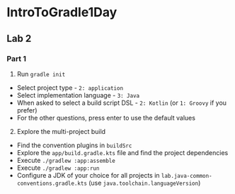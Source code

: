 # IntroToGradle1Day

## Lab 2
### Part 1
1. Run `gradle init`
- Select project type - `2: application`
- Select implementation language - `3: Java`
- When asked to select a build script DSL - `2: Kotlin` (or `1: Groovy` if you prefer)
- For the other questions, press enter to use the default values
2. Explore the multi-project build
- Find the convention plugins in `buildSrc`
- Explore the `app/build.gradle.kts` file and find the project dependencies
- Execute `./gradlew :app:assemble`
- Execute `./gradlew :app:run`
- Configure a JDK of your choice for all projects in `lab.java-common-conventions.gradle.kts` (use `java.toolchain.languageVersion`)